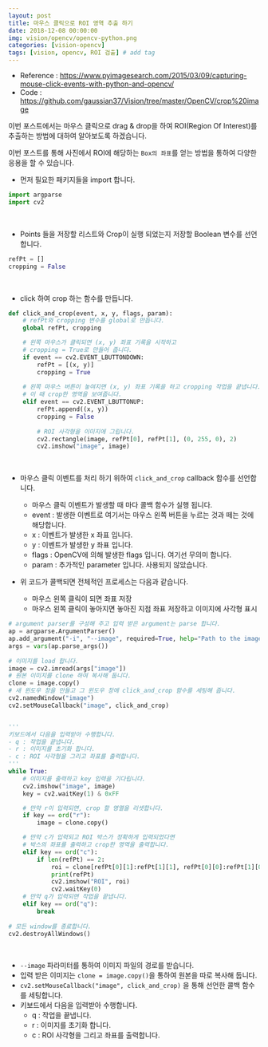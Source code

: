 ```yaml
---
layout: post
title: 마우스 클릭으로 ROI 영역 추출 하기  
date: 2018-12-08 00:00:00
img: vision/opencv/opencv-python.png
categories: [vision-opencv] 
tags: [vision, opencv, ROI 검출] # add tag
---
```


+ Reference : https://www.pyimagesearch.com/2015/03/09/capturing-mouse-click-events-with-python-and-opencv/
+ Code : https://github.com/gaussian37/Vision/tree/master/OpenCV/crop%20image

이번 포스트에서는 마우스 클릭으로 drag & drop을 하여 ROI(Region Of Interest)를
추출하는 방법에 대하여 알아보도록 하겠습니다.

이번 포스트를 통해 사진에서 ROI에 해당하는 `Box의 좌표`를 얻는 방법을 통하여
다양한 응용을 할 수 있습니다.

+ 먼저 필요한 패키지들을 import 합니다.

```python
import argparse
import cv2
```

<br>

+ Points 들을 저장할 리스트와 Crop이 실행 되었는지 저장할 Boolean 변수를 선언합니다.

```python
refPt = []
cropping = False
``` 

<br>

+ click 하여 crop 하는 함수를 만듭니다.

```python
def click_and_crop(event, x, y, flags, param):
	# refPt와 cropping 변수를 global로 만듭니다.
	global refPt, cropping

	# 왼쪽 마우스가 클릭되면 (x, y) 좌표 기록을 시작하고
	# cropping = True로 만들어 줍니다.
	if event == cv2.EVENT_LBUTTONDOWN:
		refPt = [(x, y)]
		cropping = True
 
	# 왼쪽 마우스 버튼이 놓여지면 (x, y) 좌표 기록을 하고 cropping 작업을 끝냅니다.
	# 이 때 crop한 영역을 보여줍니다.
	elif event == cv2.EVENT_LBUTTONUP:
		refPt.append((x, y))
		cropping = False
 
		# ROI 사각형을 이미지에 그립니다.
		cv2.rectangle(image, refPt[0], refPt[1], (0, 255, 0), 2)
		cv2.imshow("image", image)
```

<br>

+ 마우스 클릭 이벤트를 처리 하기 위하여 `click_and_crop` callback 함수를 선언합니다.
    + 마우스 클릭 이벤트가 발생할 때 마다 콜백 함수가 실행 됩니다.
    + event : 발생한 이벤트로 여기서는 마우스 왼쪽 버튼을 누르는 것과 떼는 것에 해당합니다.
    + x : 이벤트가 발생한 x 좌표 입니다.
    + y : 이벤트가 발생한 y 좌표 입니다.
    + flags : OpenCV에 의해 발생한 flags 입니다. 여기선 무의미 합니다.
    + param : 추가적인 parameter 입니다. 사용되지 않았습니다.
    
+ 위 코드가 콜백되면 전체적인 프로세스는 다음과 같습니다.
    + 마우스 왼쪽 클릭이 되면 좌표 저장
    + 마우스 왼쪽 클릭이 놓아지면 놓아진 지점 좌표 저장하고 이미지에 사각형 표시
    
    
```python
# argument parser를 구성해 주고 입력 받은 argument는 parse 합니다.
ap = argparse.ArgumentParser()
ap.add_argument("-i", "--image", required=True, help="Path to the image")
args = vars(ap.parse_args())
 
# 이미지를 load 합니다.
image = cv2.imread(args["image"])
# 원본 이미지를 clone 하여 복사해 둡니다.
clone = image.copy()
# 새 윈도우 창을 만들고 그 윈도우 창에 click_and_crop 함수를 세팅해 줍니다.
cv2.namedWindow("image")
cv2.setMouseCallback("image", click_and_crop)


'''
키보드에서 다음을 입력받아 수행합니다.
- q : 작업을 끝냅니다.
- r : 이미지를 초기화 합니다.
- c : ROI 사각형을 그리고 좌표를 출력합니다.
'''
while True:
	# 이미지를 출력하고 key 입력을 기다립니다.
	cv2.imshow("image", image)
	key = cv2.waitKey(1) & 0xFF

	# 만약 r이 입력되면, crop 할 영열을 리셋합니다.
	if key == ord("r"):
		image = clone.copy()

 	# 만약 c가 입력되고 ROI 박스가 정확하게 입력되었다면
	# 박스의 좌표를 출력하고 crop한 영역을 출력합니다.
	elif key == ord("c"):
		if len(refPt) == 2:
			roi = clone[refPt[0][1]:refPt[1][1], refPt[0][0]:refPt[1][0]]
			print(refPt)
			cv2.imshow("ROI", roi)
			cv2.waitKey(0)
	# 만약 q가 입력되면 작업을 끝냅니다.
	elif key == ord("q"):
		break
 
# 모든 window를 종료합니다.
cv2.destroyAllWindows()
```
    
<br>

+ `--image` 파라미터를 통하여 이미지 파일의 경로를 받습니다.
+ 입력 받은 이미지는 `clone = image.copy()`을 통하여 원본을 따로 복사해 둡니다.
+ `cv2.setMouseCallback("image", click_and_crop)` 을 통해 선언한 콜백 함수를 세팅합니다.
+ 키보드에서 다음을 입력받아 수행합니다.
    - q : 작업을 끝냅니다.
    - r : 이미지를 초기화 합니다.
    - c : ROI 사각형을 그리고 좌표를 출력합니다.